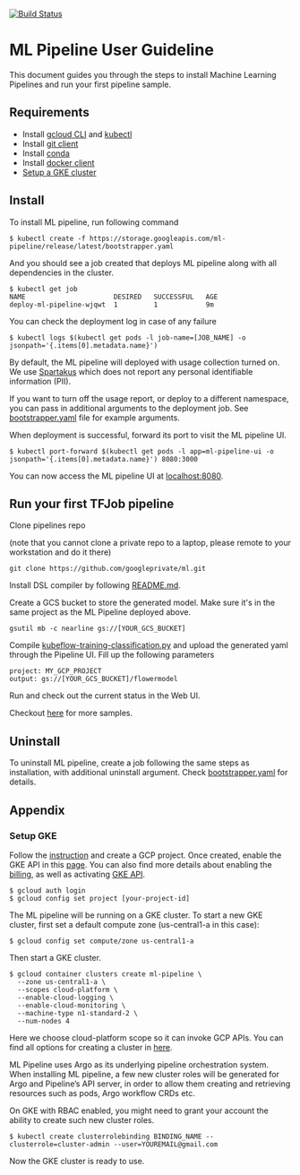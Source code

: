 [![Build Status](https://travis-ci.com/googleprivate/ml.svg?token=JjfzFsYGxZwkHvXFCpwt&branch=master)](https://travis-ci.com/googleprivate/ml)

# ML Pipeline User Guideline

This document guides you through the steps to install Machine Learning Pipelines and run your first pipeline sample. 

## Requirements
- Install [gcloud CLI](https://cloud.google.com/sdk/) and [kubectl](https://kubernetes.io/docs/tasks/tools/install-kubectl/#download-as-part-of-the-google-cloud-sdk)
- Install [git client](https://git-scm.com/downloads)
- Install [conda](https://conda.io/docs/user-guide/install/download.html)
- Install [docker client](https://www.docker.com/get-docker )
- [Setup a GKE cluster](#setup-gke)

## Install

To install ML pipeline, run following command 
```
$ kubectl create -f https://storage.googleapis.com/ml-pipeline/release/latest/bootstrapper.yaml
```
And you should see a job created that deploys ML pipeline along with all dependencies in the cluster.
```
$ kubectl get job
NAME                      DESIRED   SUCCESSFUL   AGE
deploy-ml-pipeline-wjqwt  1         1            9m
```
You can check the deployment log in case of any failure
```
$ kubectl logs $(kubectl get pods -l job-name=[JOB_NAME] -o jsonpath='{.items[0].metadata.name}')
```

By default, the ML pipeline will deployed with usage collection turned on. 
We use [Spartakus](https://github.com/kubernetes-incubator/spartakus) which does not report any personal identifiable information (PII).

If you want to turn off the usage report, or deploy to a different namespace, you can pass in additional arguments to the deployment job.
See [bootstrapper.yaml](https://github.com/googleprivate/ml/blob/master/bootstrapper.yaml#L57) file for example arguments.


When deployment is successful, forward its port to visit the ML pipeline UI. 
```
$ kubectl port-forward $(kubectl get pods -l app=ml-pipeline-ui -o jsonpath='{.items[0].metadata.name}') 8080:3000
```
You can now access the ML pipeline UI at [localhost:8080](http://localhost:8080).

## Run your first TFJob pipeline
Clone pipelines repo
 
(note that you cannot clone a private repo to a laptop, please remote to your workstation and do it there)
```
git clone https://github.com/googleprivate/ml.git
```

Install DSL compiler by following [README.md](https://github.com/googleprivate/ml/blob/master/samples/basic/README.md). 

Create a GCS bucket to store the generated model. Make sure it's in the same project as the ML Pipeline deployed above.
```
gsutil mb -c nearline gs://[YOUR_GCS_BUCKET]
```

Compile [kubeflow-training-classification.py](https://github.com/googleprivate/ml/blob/master/samples/kubeflow-tf/kubeflow-training-classification.py)
and upload the generated yaml through the Pipeline UI. Fill up the following parameters
```
project: MY_GCP_PROJECT
output: gs://[YOUR_GCS_BUCKET]/flowermodel 
```

Run and check out the current status in the Web UI. 

Checkout [here](https://github.com/googleprivate/ml/blob/master/samples) for more samples. 

## Uninstall
To uninstall ML pipeline, create a job following the same steps as installation, with additional uninstall argument. 
Check [bootstrapper.yaml](https://storage.googleapis.com/ml-pipeline/bootstrapper.yaml) for details.

## Appendix

### Setup GKE

Follow the [instruction](https://cloud.google.com/resource-manager/docs/creating-managing-projects) and create a GCP project. 
Once created, enable the GKE API in this [page](https://console.developers.google.com/apis/enabled). You can also find more details about enabling the [billing](https://cloud.google.com/billing/docs/how-to/modify-project?visit_id=1-636559671979777487-508867449&rd=1#enable-billing), as well as activating [GKE API](https://cloud.google.com/kubernetes-engine/docs/quickstart#before-you-begin).

```
$ gcloud auth login
$ gcloud config set project [your-project-id]
```

The ML pipeline will be running on a GKE cluster. To start a new GKE cluster, first set a default compute zone (us-central1-a in this case):
```
$ gcloud config set compute/zone us-central1-a
```
Then start a GKE cluster. 
```
$ gcloud container clusters create ml-pipeline \
  --zone us-central1-a \
  --scopes cloud-platform \
  --enable-cloud-logging \
  --enable-cloud-monitoring \
  --machine-type n1-standard-2 \
  --num-nodes 4
```
Here we choose cloud-platform scope so it can invoke GCP APIs. You can find all options for creating a cluster in [here](https://cloud.google.com/sdk/gcloud/reference/container/clusters/create). 

ML Pipeline uses Argo as its underlying pipeline orchestration system. When installing ML pipeline, a few new cluster roles will be generated for Argo and Pipeline’s API server, in order to allow them creating and retrieving resources such as pods, Argo workflow CRDs etc. 

On GKE with RBAC enabled, you might need to grant your account the ability to create such new cluster roles.

```
$ kubectl create clusterrolebinding BINDING_NAME --clusterrole=cluster-admin --user=YOUREMAIL@gmail.com
```

Now the GKE cluster is ready to use.
